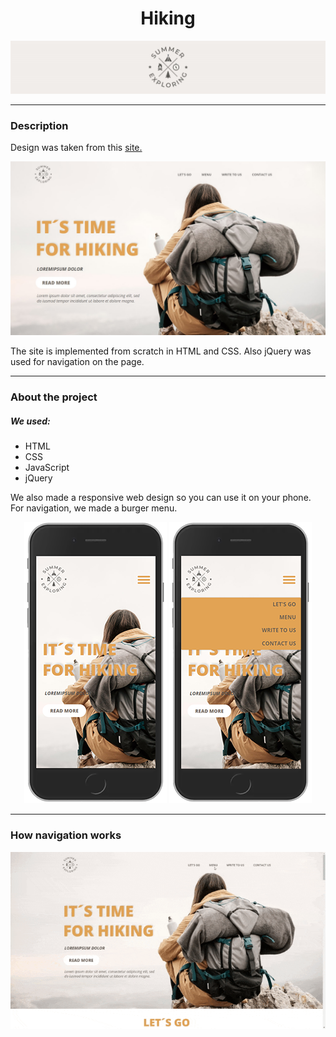 # <center>Hiking</center>

<p align="center"> <img  src="img/markdown/1.jpg"></p>

---

### Description

 Design was taken from this [site.](https://ru.freepik.com)

<p align="center"> <img  src="img/markdown/3.jpg"></p>


The site is implemented from scratch in HTML and CSS. Also jQuery was used for navigation on the page.

---

### About the project

##### We used:
- HTML
- CSS
- JavaScript
- jQuery

We also made a responsive web design so you can use it on your phone. For navigation, we made a burger menu.

<p align="center">
  <img src="img/markdown/iphone3.png" />
  <img src="img/markdown/iphone4.png" /> 
</p>

---

### How navigation works

![](img/markdown/video.gif)